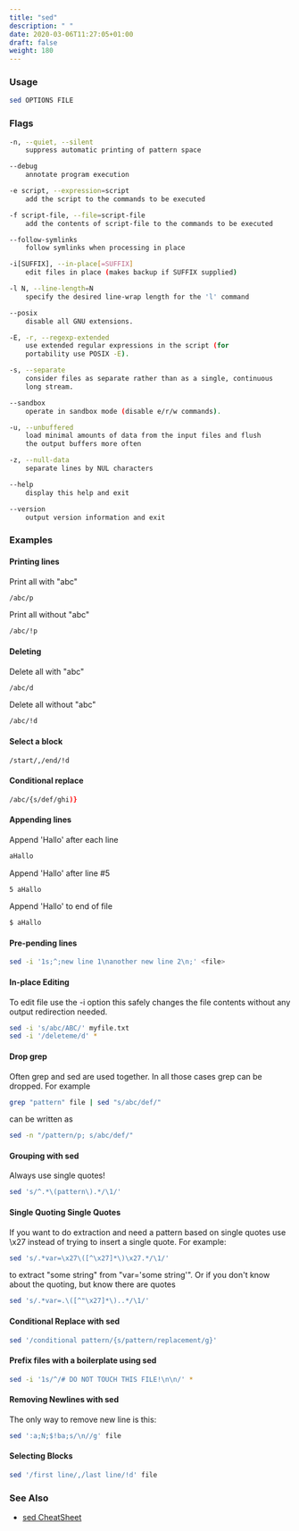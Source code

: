 ```yaml
---
title: "sed"
description: " "
date: 2020-03-06T11:27:05+01:00
draft: false
weight: 180
---
```


### Usage

```bash
sed OPTIONS FILE
```

### Flags

```bash
-n, --quiet, --silent
    suppress automatic printing of pattern space

--debug
    annotate program execution

-e script, --expression=script
    add the script to the commands to be executed

-f script-file, --file=script-file
    add the contents of script-file to the commands to be executed

--follow-symlinks
    follow symlinks when processing in place

-i[SUFFIX], --in-place[=SUFFIX]
    edit files in place (makes backup if SUFFIX supplied)

-l N, --line-length=N
    specify the desired line-wrap length for the 'l' command

--posix
    disable all GNU extensions.

-E, -r, --regexp-extended
    use extended regular expressions in the script (for
    portability use POSIX -E).

-s, --separate
    consider files as separate rather than as a single, continuous
    long stream.

--sandbox
    operate in sandbox mode (disable e/r/w commands).

-u, --unbuffered
    load minimal amounts of data from the input files and flush
    the output buffers more often

-z, --null-data
    separate lines by NUL characters

--help
    display this help and exit

--version
    output version information and exit
```

### Examples

#### Printing lines

Print all with "abc"

```bash
/abc/p
```

Print all without "abc"

```bash
/abc/!p
```

#### Deleting

Delete all with "abc"

```bash
/abc/d
```

Delete all without "abc"

```bash
/abc/!d
```

#### Select a block

```bash
/start/,/end/!d
```

#### Conditional replace

```bash
/abc/{s/def/ghi)}
```

#### Appending lines

Append 'Hallo' after each line

```bash
aHallo
```

Append 'Hallo' after line #5

```bash
5 aHallo
```

Append 'Hallo' to end of file

```bash
$ aHallo
```

#### Pre-pending lines

```bash
sed -i '1s;^;new line 1\nanother new line 2\n;' <file>
```

#### In-place Editing

To edit file use the -i option this safely changes the file contents without any output redirection needed.

```bash
sed -i 's/abc/ABC/' myfile.txt
sed -i '/deleteme/d' *
```

#### Drop grep

Often grep and sed are used together. In all those cases grep can be dropped. For example

```bash
grep "pattern" file | sed "s/abc/def/"
```

can be written as

```bash
sed -n "/pattern/p; s/abc/def/"
```

#### Grouping with sed

Always use single quotes!

```bash
sed 's/^.*\(pattern\).*/\1/'
```

#### Single Quoting Single Quotes

If you want to do extraction and need a pattern based on single quotes use \x27 instead of trying to insert a single quote. For example:

```bash
sed 's/.*var=\x27\([^\x27]*\)\x27.*/\1/'
```

to extract "some string" from "var='some string'". Or if you don't know about the quoting, but know there are quotes

```bash
sed 's/.*var=.\([^"\x27]*\)..*/\1/'
```

#### Conditional Replace with sed

```bash
sed '/conditional pattern/{s/pattern/replacement/g}'
```

#### Prefix files with a boilerplate using sed

```bash
sed -i '1s/^/# DO NOT TOUCH THIS FILE!\n\n/' *
```

#### Removing Newlines with sed

The only way to remove new line is this:

```bash
sed ':a;N;$!ba;s/\n//g' file
```

#### Selecting Blocks

```bash
sed '/first line/,/last line/!d' file
```

### See Also

* [sed CheatSheet](https://lzone.de/cheat-sheet/sed)

